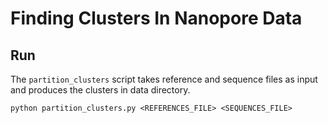 # Finding Clusters In Nanopore Data

## Run

The `partition_clusters` script takes reference and sequence files as input and produces the clusters in data directory.
```
python partition_clusters.py <REFERENCES_FILE> <SEQUENCES_FILE>
```
